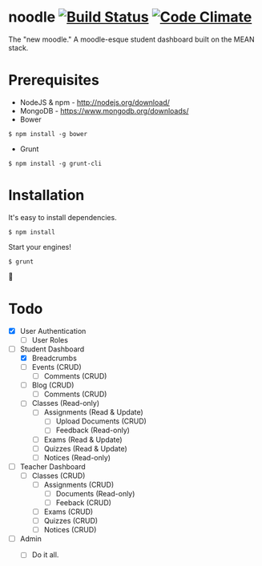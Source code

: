 noodle [![Build Status](https://travis-ci.org/irkanu/ncsu-dashboard.svg)](https://travis-ci.org/irkanu/ncsu-dashboard) [![Code Climate](https://codeclimate.com/repos/54c99940e30ba05bf4000783/badges/cbb3becb98fe8367dff2/gpa.svg)](https://codeclimate.com/repos/54c99940e30ba05bf4000783/feed)
===
The "new moodle."
A moodle-esque student dashboard built on the MEAN stack.

# Prerequisites
* NodeJS & npm - http://nodejs.org/download/
* MongoDB - https://www.mongodb.org/downloads/
* Bower
```
$ npm install -g bower
```
* Grunt
```
$ npm install -g grunt-cli
```

# Installation
It's easy to install dependencies.
```
$ npm install
```

Start your engines!
```
$ grunt
```

:tada:


# Todo
- [x] User Authentication
  - [ ] User Roles

- [ ] Student Dashboard
  - [x] Breadcrumbs
  - [ ] Events (CRUD)
    - [ ] Comments (CRUD)
  - [ ] Blog (CRUD)
    - [ ] Comments (CRUD)
  - [ ] Classes (Read-only)
    - [ ] Assignments (Read & Update)
      - [ ] Upload Documents (CRUD)
      - [ ] Feedback (Read-only)
    - [ ] Exams (Read & Update)
    - [ ] Quizzes (Read & Update)
    - [ ] Notices (Read-only)
- [ ] Teacher Dashboard
  - [ ] Classes (CRUD)
    - [ ] Assignments (CRUD)
      - [ ] Documents (Read-only)
      - [ ] Feeback (CRUD)
    - [ ] Exams (CRUD)
    - [ ] Quizzes (CRUD)
    - [ ] Notices (CRUD)
- [ ] Admin
  - [ ] Do it all.
  
